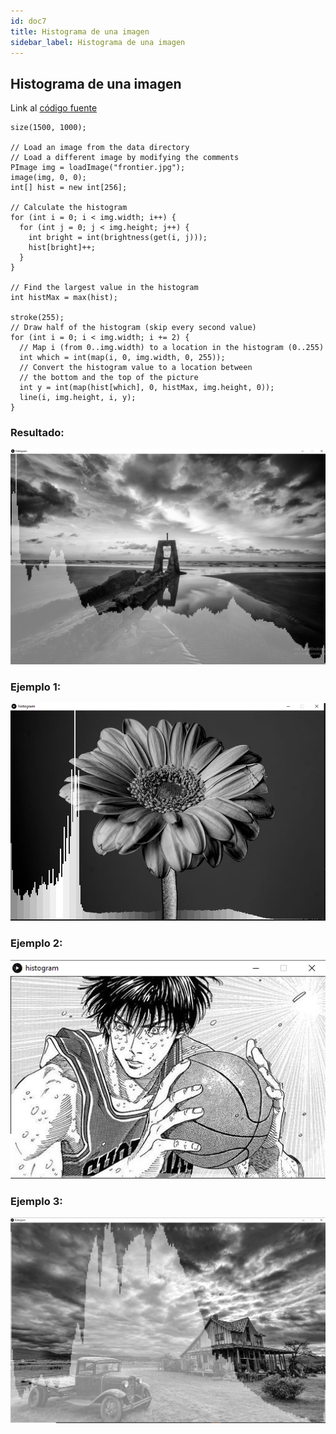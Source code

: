 ```yaml
---
id: doc7
title: Histograma de una imagen
sidebar_label: Histograma de una imagen
---
```


## Histograma de una imagen

Link al [código fuente](https://github.com/VisualUN/Processing/tree/master/histogram)
```
size(1500, 1000);

// Load an image from the data directory
// Load a different image by modifying the comments
PImage img = loadImage("frontier.jpg");
image(img, 0, 0);
int[] hist = new int[256];

// Calculate the histogram
for (int i = 0; i < img.width; i++) {
  for (int j = 0; j < img.height; j++) {
    int bright = int(brightness(get(i, j)));
    hist[bright]++; 
  }
}

// Find the largest value in the histogram
int histMax = max(hist);

stroke(255);
// Draw half of the histogram (skip every second value)
for (int i = 0; i < img.width; i += 2) {
  // Map i (from 0..img.width) to a location in the histogram (0..255)
  int which = int(map(i, 0, img.width, 0, 255));
  // Convert the histogram value to a location between 
  // the bottom and the top of the picture
  int y = int(map(hist[which], 0, histMax, img.height, 0));
  line(i, img.height, i, y);
}
```
### Resultado:
![alt-text](assets/histogram1.png)

### Ejemplo 1:
![alt-text](assets/histogram2.png)

### Ejemplo 2:
![alt-text](assets/histogram3.png)

### Ejemplo 3:
![alt-text](assets/histogram4.png)

